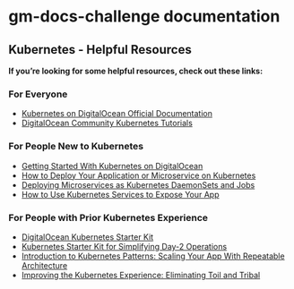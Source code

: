 # gm-docs-challenge documentation

## Kubernetes - Helpful Resources

**If you’re looking for some helpful resources, check out these links:**

### For Everyone 

* [Kubernetes on DigitalOcean Official Documentation](https://docs.digitalocean.com/products/kubernetes/)
* [DigitalOcean Community Kubernetes Tutorials](https://www.digitalocean.com/community/tutorials?subtype=-tech_talk&q=kubernetes)

### For People New to Kubernetes 

* [Getting Started With Kubernetes on DigitalOcean](https://www.digitalocean.com/community/tech_talks/getting-started-with-kubernetes-on-digitalocean)
* [How to Deploy Your Application or Microservice on Kubernetes](https://www.digitalocean.com/community/tech_talks/getting-started-with-kubernetes-on-digitalocean)
* [Deploying Microservices as Kubernetes DaemonSets and Jobs](https://www.digitalocean.com/community/tech_talks/deploying-microservices-as-kubernetes-daemonsets-and-jobs)
* [How to Use Kubernetes Services to Expose Your App](https://www.digitalocean.com/community/tech_talks/how-to-use-kubernetes-services-to-expose-your-app)

### For People with Prior Kubernetes Experience   

* [DigitalOcean Kubernetes Starter Kit](https://github.com/digitalocean/Kubernetes-Starter-Kit-Developers/)
* [Kubernetes Starter Kit for Simplifying Day-2 Operations](https://www.digitalocean.com/community/tech_talks/getting-started-with-managed-kubernetes-day-2-operations)
* [Introduction to Kubernetes Patterns: Scaling Your App With Repeatable Architecture](https://www.digitalocean.com/community/tech_talks/introduction-to-kubernetes-patterns-scaling-your-app-with-repeatable-architecture)
* [Improving the Kubernetes Experience: Eliminating Toil and Tribal](https://www.digitalocean.com/community/tech_talks/improving-the-kubernetes-experience-eliminating-toil-and-tribal-knowledge)

<!-- EOF -->
